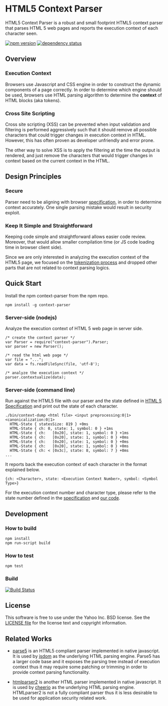 HTML5 Context Parser
====================
HTML5 Context Parser is a robust and small footprint HTML5 context parser that parses HTML 5 web pages and reports the execution context of each character seen.

[![npm version][npm-badge]][npm]
[![dependency status][dep-badge]][dep-status]

[npm]: https://www.npmjs.org/package/context-parser
[npm-badge]: https://img.shields.io/npm/v/context-parser.svg?style=flat-square
[dep-status]: https://david-dm.org/yahoo/context-parser
[dep-badge]: https://img.shields.io/david/yahoo/context-parser.svg?style=flat-square

## Overview

### Execution Context

Browsers use Javascript and CSS engine in order to construct the dynamic components of a page correctly. In order to determine which engine should be used, browsers use HTML parsing algorithm to determine the **context** of HTML blocks (aka tokens).  

### Cross Site Scripting 

Cross site scripting (XSS) can be prevented when input validation and filtering is performed aggressively such that it should remove all possible characters that could trigger changes in execution context in HTML. However, this has often proven as developer unfriendly and error prone. 

The other way to solve XSS is to apply the filtering at the time the output is rendered, and just remove the characters that would trigger changes in context based on the current context in the HTML. 

## Design Principles 

### Secure

Parser need to be aligning with browser [specification](http://www.w3.org/TR/html5/), in order to determine context accurately. One single parsing mistake would result in security exploit. 

### Keep It Simple and Straightforward

Keeping code simple and straightforward allows easier code review. Moreover, that would allow smaller compilation time (or JS code loading time in browser client side). 

Since we are only interested in analyzing the execution context of the HTML5 page, we focused on the [tokenization process](http://www.w3.org/TR/html5/syntax.html#tokenization) and dropped other parts that are not related to context parsing logics.


## Quick Start

Install the npm context-parser from the npm repo.
```
npm install -g context-parser
```

### Server-side (nodejs)

Analyze the execution context of HTML 5 web page in server side.
```
/* create the context parser */
var Parser = require("context-parser").Parser;
var parser = new Parser();

/* read the html web page */
var file = "...";
var data = fs.readFileSync(file, 'utf-8');

/* analyze the execution context */
parser.contextualize(data);

```

### Server-side (command line)

Run against the HTML5 file with our parser and the state defined in [HTML 5 Specification](http://www.w3.org/TR/html5/syntax.html#tokenization) and print out the state of each character.
```
./bin/context-dump <html file> <input preprocessing:0|1> <canonicalization:0|1>
  HTML-State { statesSize: 819 } +0ms
  HTML-State { ch: 0, state: 1, symbol: 0 } +1ms
  HTML-State { ch:   [0x20], state: 1, symbol: 0 } +1ms
  HTML-State { ch:   [0x20], state: 1, symbol: 0 } +0ms
  HTML-State { ch:   [0x20], state: 1, symbol: 0 } +0ms
  HTML-State { ch:   [0x20], state: 1, symbol: 0 } +0ms
  HTML-State { ch: < [0x3c], state: 8, symbol: 7 } +0ms
...
```

It reports back the execution context of each character in the format explained below.
```
{ch: <Character>, state: <Execution Context Number>, symbol: <Symbol Type>}
```

For the execution context number and character type, please refer to the state number defined in the [specification](http://www.w3.org/TR/html5/syntax.html#tokenization) and [our code](src/html5-state-machine.js).

## Development

### How to build
```
npm install
npm run-script build
```

### How to test
```
npm test
```

### Build
[![Build Status](https://travis-ci.org/yahoo/context-parser.svg?branch=master)](https://travis-ci.org/yahoo/context-parser)

## License

This software is free to use under the Yahoo Inc. BSD license.
See the [LICENSE file][] for the license text and copyright information.

[LICENSE file]: ./LICENSE

## Related Works

* [parse5](https://github.com/inikulin/parse5) is an HTML5 compliant parser implemented in native javascript. It is used by [jsdom](https://github.com/tmpvar/jsdom) as the underlying HTML parsing engine. Parse5 has a larger code base and it exposes the parsing tree instead of execution context thus it may require some patching or trimming in order to provide context parsing functionality. 

* [htmlparser2](https://github.com/fb55/htmlparser2) is another HTML parser implemented in native javascript. It is used by [cheerio](https://github.com/cheeriojs/cheerio) as the underlying HTML parsing engine. HTMLparser2 is not a fully compliant parser thus it is less desirable to be used for application security related work.

